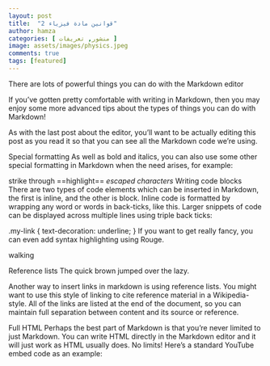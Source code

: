 ```yaml
---
layout: post
title:  "قوانين مادة فيزياء 2"
author: hamza
categories: [ منشور, تعريفات ]
image: assets/images/physics.jpeg
comments: true
tags: [featured]
---
```


There are lots of powerful things you can do with the Markdown editor

If you’ve gotten pretty comfortable with writing in Markdown, then you may enjoy some more advanced tips about the types of things you can do with Markdown!

As with the last post about the editor, you’ll want to be actually editing this post as you read it so that you can see all the Markdown code we’re using.

Special formatting
As well as bold and italics, you can also use some other special formatting in Markdown when the need arises, for example:

strike through
==highlight==
*escaped characters*
Writing code blocks
There are two types of code elements which can be inserted in Markdown, the first is inline, and the other is block. Inline code is formatted by wrapping any word or words in back-ticks, like this. Larger snippets of code can be displayed across multiple lines using triple back ticks:

.my-link {
    text-decoration: underline;
}
If you want to get really fancy, you can even add syntax highlighting using Rouge.

walking

Reference lists
The quick brown jumped over the lazy.

Another way to insert links in markdown is using reference lists. You might want to use this style of linking to cite reference material in a Wikipedia-style. All of the links are listed at the end of the document, so you can maintain full separation between content and its source or reference.

Full HTML
Perhaps the best part of Markdown is that you’re never limited to just Markdown. You can write HTML directly in the Markdown editor and it will just work as HTML usually does. No limits! Here’s a standard YouTube embed code as an example:
